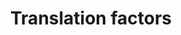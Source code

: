 ---
annotations:
- id: PW:0000101
  parent: regulatory pathway
  type: Pathway Ontology
  value: translation pathway
authors:
- Kdahlquist
- MaintBot
- Ddigles
- Khanspers
- Mkutmon
- Egonw
- Eweitz
description: 'Protein synthesis is the ultimate step of gene expression and a key
  control point for regulation. In particular, it enables cells to rapidly manipulate
  protein production without new mRNA synthesis, processing, or export. This pathway
  gives an overview of the translation factors involved in this process.  Description
  from source pathway: http://wikipathways.org/index.php/Pathway:WP107 (translated
  via homology)'
last-edited: 2021-05-16
organisms:
- Drosophila melanogaster
redirect_from:
- /index.php/Pathway:WP537
- /instance/WP537
- /instance/WP537_r116932
revision: r116932
schema-jsonld:
- '@context': https://schema.org/
  '@id': https://wikipathways.github.io/pathways/WP537.html
  '@type': Dataset
  creator:
    '@type': Organization
    name: WikiPathways
  description: 'Protein synthesis is the ultimate step of gene expression and a key
    control point for regulation. In particular, it enables cells to rapidly manipulate
    protein production without new mRNA synthesis, processing, or export. This pathway
    gives an overview of the translation factors involved in this process.  Description
    from source pathway: http://wikipathways.org/index.php/Pathway:WP107 (translated
    via homology)'
  keywords:
  - Adam
  - CG10881
  - CG17737
  - CG8963
  - CG9769
  - EIF2AK1
  - EIF4G1
  - Ef1alpha100E
  - Ef1alpha48D
  - Ef1beta
  - Ef1gamma
  - Ef2b
  - Int6
  - PEK
  - Rbp2
  - Su(var)3-9
  - Trip1
  - eEF1delta
  - eIF-1A
  - eIF-2alpha
  - eIF-2beta
  - eIF-3p40
  - eIF-3p66
  - eIF-4B
  - eIF-4E
  - eIF-4G
  - eIF-4a
  - eIF-5A
  - eIF2B-alpha
  - eIF2B-beta
  - eIF2B-delta
  - eIF2B-epsilon
  - eIF2B-gamma
  - eIF3-S10
  - eIF3-S9
  - eIF5
  - eIF5B
  - eIF6
  - eRF1
  - pAbp
  license: CC0
  name: Translation factors
seo: CreativeWork
title: Translation factors
wpid: WP537
---
